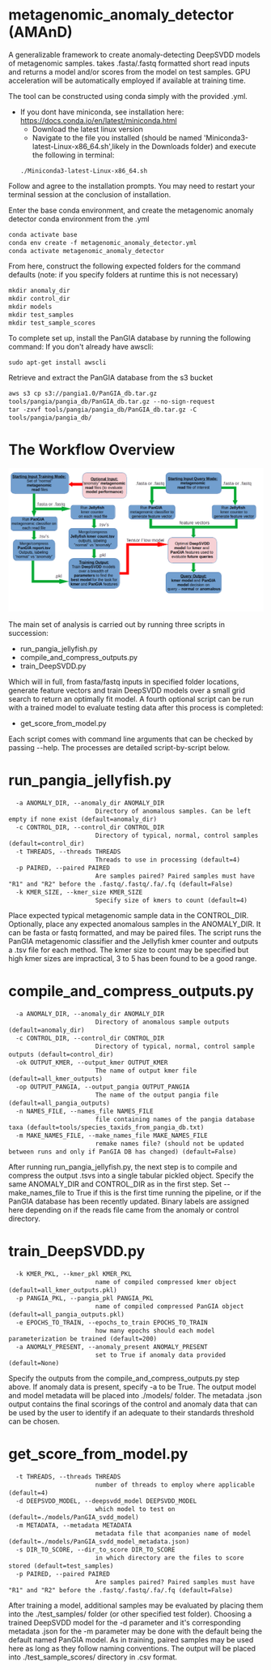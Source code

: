 # metagenomic_anomaly_detector (AMAnD)

A generalizable framework to create anomaly-detecting DeepSVDD models of metagenomic samples. takes .fasta/.fastq formatted short read inputs and returns a model and/or scores from the model on test samples. GPU acceleration will be automatically employed if available at training time.

The tool can be constructed using conda simply with the provided .yml.
* If you dont have miniconda, see installation here: https://docs.conda.io/en/latest/miniconda.html
    * Download the latest linux version
    * Navigate to the file you installed (should be named 'Miniconda3-latest-Linux-x86_64.sh',likely in the Downloads folder) and execute the following in terminal:
    ```
    ./Miniconda3-latest-Linux-x86_64.sh
    ```
Follow and agree to the installation prompts. You may need to restart your terminal session at the conclusion of installation.

Enter the base conda environment, and create the metagenomic anomaly detector conda environment from the .yml
```
conda activate base
conda env create -f metagenomic_anomaly_detector.yml
conda activate metagenomic_anomaly_detector
```

From here, construct the following expected folders for the command defaults (note: if you specify folders at runtime this is not necessary)
```
mkdir anomaly_dir
mkdir control_dir
mkdir models
mkdir test_samples
mkdir test_sample_scores
```

To complete set up, install the PanGIA database by running the following command:
If you don't already have awscli:
```
sudo apt-get install awscli
```
Retrieve and extract the PanGIA database from the s3 bucket
```
aws s3 cp s3://pangia1.0/PanGIA_db.tar.gz tools/pangia/pangia_db/PanGIA_db.tar.gz --no-sign-request
tar -zxvf tools/pangia/pangia_db/PanGIA_db.tar.gz -C tools/pangia/pangia_db/
```

# The Workflow Overview

![](images/MBM_flowchart.png)

The main set of analysis is carried out by running three scripts in succession:
* run_pangia_jellyfish.py
* compile_and_compress_outputs.py
* train_DeepSVDD.py

Which will in full, from fasta/fastq inputs in specified folder locations, generate feature vectors and train DeepSVDD models over a small grid search to return an optimally fit model. A fourth optional script can be run with a trained model to evaluate testing data after this process is completed:
* get_score_from_model.py

Each script comes with command line arguments that can be checked by passing --help. The processes are detailed script-by-script below.

# run_pangia_jellyfish.py
```
  -a ANOMALY_DIR, --anomaly_dir ANOMALY_DIR
                        Directory of anomalous samples. Can be left empty if none exist (default=anomaly_dir)
  -c CONTROL_DIR, --control_dir CONTROL_DIR
                        Directory of typical, normal, control samples (default=control_dir)
  -t THREADS, --threads THREADS
                        Threads to use in processing (default=4)
  -p PAIRED, --paired PAIRED
                        Are samples paired? Paired samples must have "R1" and "R2" before the .fastq/.fastq/.fa/.fq (default=False)
  -k KMER_SIZE, --kmer_size KMER_SIZE
                        Specify size of kmers to count (default=4)
```
Place expected typical metagenomic sample data in the CONTROL_DIR. Optionally, place any expected anomalous samples in the ANOMALY_DIR. It can be fasta or fastq formatted, and may be paired files. The script runs the PanGIA metagenomic classifier and the Jellyfish kmer counter and outputs a .tsv file for each method. The kmer size to count may be specified but high kmer sizes are impractical, 3 to 5 has been found to be a good range.

# compile_and_compress_outputs.py
```
  -a ANOMALY_DIR, --anomaly_dir ANOMALY_DIR
                        Directory of anomalous sample outputs (default=anomaly_dir)
  -c CONTROL_DIR, --control_dir CONTROL_DIR
                        Directory of typical, normal, control sample outputs (default=control_dir)
  -ok OUTPUT_KMER, --output_kmer OUTPUT_KMER
                        The name of output kmer file (default=all_kmer_outputs)
  -op OUTPUT_PANGIA, --output_pangia OUTPUT_PANGIA
                        The name of the output pangia file (default=all_pangia_outputs)
  -n NAMES_FILE, --names_file NAMES_FILE
                        file containing names of the pangia database taxa (default=tools/species_taxids_from_pangia_db.txt)
  -m MAKE_NAMES_FILE, --make_names_file MAKE_NAMES_FILE
                        remake names file? (should not be updated between runs and only if PanGIA DB has changed) (default=False)

```
After running run_pangia_jellyfish.py, the next step is to compile and compress the output .tsvs into a single tabular pickled object. Specify the same ANOMALY_DIR and CONTROL_DIR as in the first step. Set --make_names_file to True if this is the first time running the pipeline, or if the PanGIA database has been recently updated. Binary labels are assigned here depending on if the reads file came from the anomaly or control directory.

# train_DeepSVDD.py
```
  -k KMER_PKL, --kmer_pkl KMER_PKL
                        name of compiled compressed kmer object (default=all_kmer_outputs.pkl)
  -p PANGIA_PKL, --pangia_pkl PANGIA_PKL
                        name of compiled compressed PanGIA object (default=all_pangia_outputs.pkl)
  -e EPOCHS_TO_TRAIN, --epochs_to_train EPOCHS_TO_TRAIN
                        how many epochs should each model parameterization be trained (default=200)
  -a ANOMALY_PRESENT, --anomaly_present ANOMALY_PRESENT
                        set to True if anomaly data provided (default=None)
```
Specify the outputs from the compile_and_compress_outputs.py step above. If anomaly data is present, specify -a to be True. The output model and model metadata will be placed into ./models/ folder. The metadata .json output contains the final scorings of the control and anomaly data that can be used by the user to identify if an adequate to their standards threshold can be chosen.

# get_score_from_model.py
```
  -t THREADS, --threads THREADS
                        number of threads to employ where applicable (default=4)
  -d DEEPSVDD_MODEL, --deepsvdd_model DEEPSVDD_MODEL
                        which model to test on (default=./models/PanGIA_svdd_model)
  -m METADATA, --metadata METADATA
                        metadata file that acompanies name of model (default=./models/PanGIA_svdd_model_metadata.json)
  -s DIR_TO_SCORE, --dir_to_score DIR_TO_SCORE
                        in which directory are the files to score stored (default=test_samples)
  -p PAIRED, --paired PAIRED
                        Are samples paired? Paired samples must have "R1" and "R2" before the .fastq/.fastq/.fa/.fq (default=False)
```
After training a model, additional samples may be evaluated by placing them into the ./test_samples/ folder (or other specified test folder). Choosing a trained DeepSVDD model for the -d parameter and it's corresponding metadata .json for the -m parameter may be done with the default being the default named PanGIA model. As in training, paired samples may be used here as long as they follow naming conventions. The output will be placed into ./test_sample_scores/ directory in .csv format.
